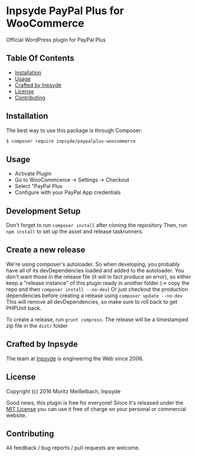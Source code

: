 # Inpsyde PayPal Plus for WooCommerce

Official WordPress plugin for PayPal Plus

## Table Of Contents

* [Installation](#installation)
* [Usage](#usage)
* [Crafted by Inpsyde](#crafted-by-inpsyde)
* [License](#license)
* [Contributing](#contributing)

## Installation

The best way to use this package is through Composer:

```BASH
$ composer require inpsyde/paypalplus-woocommerce
```

## Usage

* Activate Plugin
* Go to WooCommcerce -> Settings -> Checkout
* Select "PayPal Plus
* Configure with your PayPal App credentials

## Development Setup

Don't forget to run `composer install` after cloning the repository
Then, run `npm install` to set up the asset and release taskrunners.

## Create a new release

We're using composer's autoloader. So when developing, you probably have all of its devDependencies loaded and added to the autoloader.
You don't want those in the release file (it will in fact produce an error), so either keep a "release instance" of this plugin ready in another folder (-> copy the repo and then `composer install --no-dev`)
Or just checkout the production dependencies before creating a release using `composer update --no-dev`
This will remove all devDependencies, so make sure to roll back to get PHPUnit back.

To create a release, run `grunt compress`. The release will be a timestamped zip file in the `dist/` folder


## Crafted by Inpsyde

The team at [Inpsyde](https://inpsyde.com) is engineering the Web since 2006.

## License

Copyright (c) 2016 Moritz Meißelbach, Inpsyde

Good news, this plugin is free for everyone! Since it's released under the [MIT License](LICENSE) you can use it free of charge on your personal or commercial website.

## Contributing

All feedback / bug reports / pull requests are welcome.